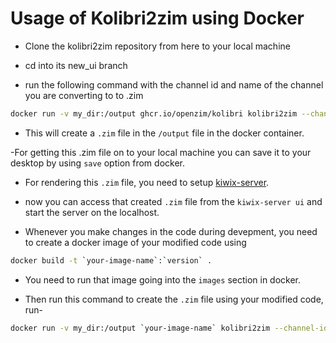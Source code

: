 # Usage of Kolibri2zim using Docker

- Clone the kolibri2zim repository from here to your local machine

- cd into its new_ui branch

- run the following command with the channel id and name of the channel you are converting to to .zim

```bash
docker run -v my_dir:/output ghcr.io/openzim/kolibri kolibri2zim --channel-id `channel-id` --name `name-of-the-channel`
```

- This will create a `.zim` file in the `/output` file in the docker container.

-For getting this .zim file on to your local machine you can save it to your desktop by using `save` option from docker.

- For rendering this `.zim` file, you need to setup [kiwix-server](https://kiwix.org/en/applications/).

- now you can access that created `.zim` file from the `kiwix-server ui` and start the server on the localhost.

- Whenever you make changes in the code during devepment, you need to create a docker image of your modified code using

```bash
docker build -t `your-image-name`:`version` .
```

- You need to run that image going into the `images` section in docker.

- Then run this command to create the `.zim` file using your modified code, run-

```bash
docker run -v my_dir:/output `your-image-name` kolibri2zim --channel-id `channel-id` --name `name-of-the-channel`
```
